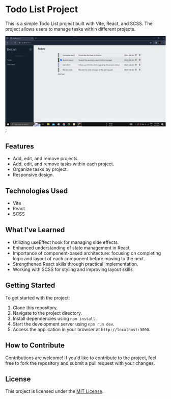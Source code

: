 # Todo List Project

This is a simple Todo List project built with Vite, React, and SCSS. The project allows users to manage tasks within different projects.

![screenshot of webapp](./public/Screenshot%202024-02-27%20181242.png);

## Features

- Add, edit, and remove projects.
- Add, edit, and remove tasks within each project.
- Organize tasks by project.
- Responsive design.

## Technologies Used

- Vite
- React
- SCSS

## What I've Learned

- Utilizing useEffect hook for managing side effects.
- Enhanced understanding of state management in React.
- Importance of component-based architecture: focusing on completing logic and layout of each component before moving to the next.
- Strengthened React skills through practical implementation.
- Working with SCSS for styling and improving layout skills.

## Getting Started

To get started with the project:

1. Clone this repository.
2. Navigate to the project directory.
3. Install dependencies using `npm install`.
4. Start the development server using `npm run dev`.
5. Access the application in your browser at `http://localhost:3000`.

## How to Contribute

Contributions are welcome! If you'd like to contribute to the project, feel free to fork the repository and submit a pull request with your changes.

## License

This project is licensed under the [MIT License](LICENSE).
